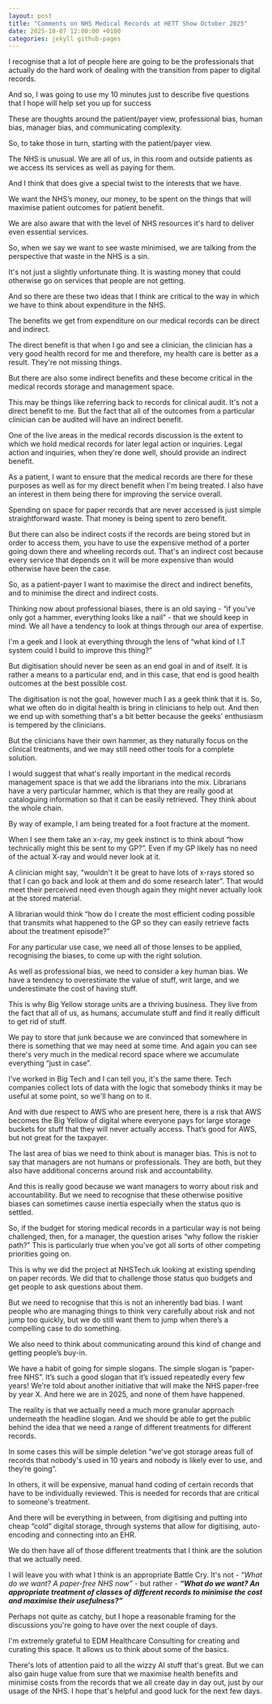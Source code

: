 ```yaml
---
layout: post
title: "Comments on NHS Medical Records at HETT Show October 2025"
date: 2025-10-07 12:00:00 +0100
categories: jekyll github-pages
---
```


I recognise that a lot of people here are going to be the professionals that actually do the hard work of dealing with the transition from paper to digital records.

And so, I was going to use my 10 minutes just to describe five questions that I hope will help set you up for success

These are thoughts around the patient/payer view, professional bias, human bias, manager bias, and communicating complexity. 

So, to take those in turn, starting with the patient/payer view. 

The NHS is unusual. We are all of us, in this room and outside patients as we access its services as well as paying for them.

And I think that does give a special twist to the interests that we have. 

We want the NHS’s money, our money, to be spent on the things that will maximise patient outcomes for patient benefit. 

We are also aware that with the level of NHS resources it's hard to deliver even essential services. 

So, when we say we want to see waste minimised, we are talking from the perspective that waste in the NHS is a sin.

It's not just a slightly unfortunate thing. It is wasting money that could otherwise go on services that people are not getting. 

And so there are these two ideas that I think are critical to the way in which we have to think about expenditure in the NHS. 

The benefits we get from expenditure on our medical records can be direct and indirect.

The direct benefit is that when I go and see a clinician, the clinician has a very good health record for me and therefore, my health care is better as a result. They're not missing things.

But there are also some indirect benefits and these  become critical in the medical records storage and management space.

This may be things like referring back to records for clinical audit. It's not a direct benefit to me. But the fact that all of the outcomes from a particular clinician can be audited will have an indirect benefit.

One of the live areas in the medical records discussion is the extent to which we hold medical records for later legal action or inquiries. Legal action and inquiries, when they're done well, should provide an indirect benefit. 

As a patient, I want to ensure that the medical records are there for these purposes as well as for my direct benefit when I'm being treated. I also have an interest in them being there for improving the service overall.

Spending on space for paper records that are never accessed is just simple straightforward waste. That money is being spent to zero benefit. 

But there can also be indirect costs if the records are being stored but in order to access them, you have to use the expensive method of a porter going down there and wheeling records out. That's an indirect cost because every service that depends on it will be more expensive than would otherwise have been the case. 

So, as a patient-payer I want to maximise the direct and indirect benefits, and to minimise the direct and indirect costs. 

Thinking now about professional biases, there is an old saying - “if you've only got a hammer, everything looks like a nail” - that we should keep in mind.  We all have a tendency to look at things through our area of expertise.

I'm a geek and I look at everything through the lens of “what kind of I.T system could I build to improve this thing?” 

But digitisation should never be seen as an end goal in and of itself. It is rather a means to a particular end, and in this case, that end is good health outcomes at the best possible cost.

The digitisation is not the goal, however much I as a geek think that it is. So, what we often do in digital health is bring in clinicians to help out. And then we end up with something that's a bit better because the geeks’ enthusiasm is tempered by the clinicians.

But the clinicians have their own hammer, as they naturally focus on the clinical treatments, and we may still need other tools for a complete solution. 

I would suggest that what's really important in the medical records management space is that we add the librarians into the mix. Librarians have a very particular hammer, which is that they are really good at cataloguing information so that it can be easily retrieved. They think about the whole chain.

By way of example, I am being treated for a foot fracture at the moment. 

When I see them take an x-ray, my geek instinct is to think about “how technically might this be sent to my GP?”. Even if my GP likely has no need of the actual X-ray and would never look at it. 

A clinician might say, “wouldn't it be great to have lots of x-rays stored so that I can go back and look at them and do some research later”. That would meet their perceived need even though again they might never actually look at the stored material.

A librarian would think “how do I create the most efficient coding possible that transmits what happened to the GP so they can easily retrieve facts about the treatment episode?”

For any particular use case, we need all of those lenses to be applied, recognising the biases, to come up with the right solution. 

As well as professional bias, we need to consider a key human bias. We have a tendency to overestimate the value of stuff, writ large, and we underestimate the cost of having stuff. 

This is why Big Yellow storage units are a thriving business. They live from the fact that all of us, as humans, accumulate stuff and find it really difficult to get rid of stuff. 

We pay to store that junk because we are convinced that somewhere in there is something that we may need at some time. And again you can see there's very much in the medical record space where we accumulate everything “just in case”.

I’ve worked in Big Tech and I can tell you, it's the same there. Tech companies collect lots of data with the logic that somebody thinks it may be useful at some point, so we'll hang on to it. 

And with due respect to AWS who are present here, there is a risk that AWS becomes the Big Yellow of digital where everyone pays for large storage buckets for stuff that they will never actually access. That’s good for AWS, but not great for the taxpayer.

The last area of bias we need to think about is manager bias. This is not to say that managers are not humans or professionals. They are both, but they also have additional concerns around risk and accountability. 

And this is really good because we want managers to worry about risk and accountability. But we need to recognise that these otherwise positive biases can sometimes cause inertia especially when the status quo is settled.

So, if the budget for storing medical records in a particular way is not being challenged, then, for a manager, the question arises “why follow the riskier path?” This is particularly true when you've got all sorts of other competing priorities going on. 

This is why we did the project at NHSTech.uk looking at existing spending on paper records. We did that to challenge those status quo budgets and get people to ask questions about them.

But we need to recognise that this is not an inherently bad bias. I want people who are managing things to think very carefully about risk and not jump too quickly, but we do still want them to jump when there’s a compelling case to do something.

We also need to think about communicating around this kind of change and getting people’s buy-in.

We have a habit of going for simple slogans. The simple slogan is “paper-free NHS”. It’s such a good slogan that it’s issued repeatedly every few years! We're told about another initiative that will make the NHS paper-free by year X. And here we are in 2025, and none of them have happened.

The reality is that we actually need a much more granular approach underneath the headline slogan. And we should be able to get the public behind the idea that we need a range of different treatments for different records.  

In some cases this will be simple deletion “we've got storage areas full of records that nobody's used in 10 years and nobody is likely ever to use, and they’re going”. 

In others, it will be expensive, manual hand coding of certain records that have to be individually reviewed. This is needed for records that are critical to someone's treatment.

And there will be everything in between, from digitising and putting into cheap “cold” digital storage, through systems that allow for digitising, auto-encoding and connecting into an EHR. 

We do then have all of those different treatments that I think are the solution that we actually need.  

I will leave you with what I think is an appropriate Battle Cry. It's not - *“What do we want? A paper-free NHS now”*  - but rather - ***“What do we want? An appropriate treatment of classes of different records to minimise the cost and maximise their usefulness?”***

Perhaps not quite as catchy, but I hope a reasonable framing for the discussions you're going to have over the next couple of days.

I'm extremely grateful to EDM Healthcare Consulting for creating and curating this space. It allows us to think about some of the basics. 

There's lots of attention paid to all the wizzy AI stuff that's great. But we can also gain huge value from sure that we maximise health benefits and minimise costs from the records that we all create day in day out, just by our usage of the NHS. I hope that's helpful and good luck for the next few days.


